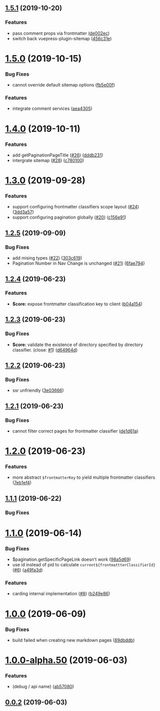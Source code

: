 ## [1.5.1](https://github.com/ulivz/vuepress-plugin-blog/compare/v1.5.0...v1.5.1) (2019-10-20)


### Features

* pass comment props via frontmatter ([de002ec](https://github.com/ulivz/vuepress-plugin-blog/commit/de002ec69267cb8093f92fb0d75aaffcdd654bb3))
* switch back vuepress-plugin-sitemap ([456c31e](https://github.com/ulivz/vuepress-plugin-blog/commit/456c31efebb1f8b924282bf3c9beaaf4f12523d3))



# [1.5.0](https://github.com/ulivz/vuepress-plugin-blog/compare/v1.4.0...v1.5.0) (2019-10-15)


### Bug Fixes

* cannot override default sitemap options ([fb5e00f](https://github.com/ulivz/vuepress-plugin-blog/commit/fb5e00f7cf23dc083bdf573ec379f0b826db27a9))


### Features

* integrate comment services ([aea4305](https://github.com/ulivz/vuepress-plugin-blog/commit/aea430535a6498e3d8e9472a1bf781bd9d12525f))



# [1.4.0](https://github.com/ulivz/vuepress-plugin-blog/compare/v1.3.0...v1.4.0) (2019-10-11)


### Features

* add getPaginationPageTitle ([#26](https://github.com/ulivz/vuepress-plugin-blog/issues/26)) ([dddb231](https://github.com/ulivz/vuepress-plugin-blog/commit/dddb231ea5cc024c3f282ef8726505370a13006c))
* intergrate sitemap ([#28](https://github.com/ulivz/vuepress-plugin-blog/issues/28)) ([c780100](https://github.com/ulivz/vuepress-plugin-blog/commit/c78010085ccaa63224b88ba5fbaeef19c3439c51))



# [1.3.0](https://github.com/ulivz/vuepress-plugin-blog/compare/v1.2.5...v1.3.0) (2019-09-28)


### Features

* support configuring frontmatter classifiers scope layout ([#24](https://github.com/ulivz/vuepress-plugin-blog/issues/24)) ([3dd3a57](https://github.com/ulivz/vuepress-plugin-blog/commit/3dd3a57))
* support configuring pagination globally ([#20](https://github.com/ulivz/vuepress-plugin-blog/issues/20)) ([c156e91](https://github.com/ulivz/vuepress-plugin-blog/commit/c156e91))



## [1.2.5](https://github.com/ulivz/vuepress-plugin-blog/compare/v1.2.4...v1.2.5) (2019-09-09)


### Bug Fixes

* add mising types ([#22](https://github.com/ulivz/vuepress-plugin-blog/issues/22)) ([303c619](https://github.com/ulivz/vuepress-plugin-blog/commit/303c619))
* Pagination Number in Nav Change is unchanged ([#21](https://github.com/ulivz/vuepress-plugin-blog/issues/21)) ([6fae794](https://github.com/ulivz/vuepress-plugin-blog/commit/6fae794))



## [1.2.4](https://github.com/ulivz/vuepress-plugin-blog/compare/v1.2.3...v1.2.4) (2019-06-23)


### Features

* **$core:** expose frontmatter classification key to client ([b04a154](https://github.com/ulivz/vuepress-plugin-blog/commit/b04a154))



## [1.2.3](https://github.com/ulivz/vuepress-plugin-blog/compare/v1.2.2...v1.2.3) (2019-06-23)


### Bug Fixes

* **$core:** validate the existence of directory specified by directory classifier. (close: [#1](https://github.com/ulivz/vuepress-plugin-blog/issues/1)) ([d64964d](https://github.com/ulivz/vuepress-plugin-blog/commit/d64964d))



## [1.2.2](https://github.com/ulivz/vuepress-plugin-blog/compare/v1.2.1...v1.2.2) (2019-06-23)


### Bug Fixes

* ssr unfriendly ([3e03666](https://github.com/ulivz/vuepress-plugin-blog/commit/3e03666))



## [1.2.1](https://github.com/ulivz/vuepress-plugin-blog/compare/v1.2.0...v1.2.1) (2019-06-23)


### Bug Fixes

* cannot filter correct pages for frontmatter classifier ([de1d61a](https://github.com/ulivz/vuepress-plugin-blog/commit/de1d61a))



# [1.2.0](https://github.com/ulivz/vuepress-plugin-blog/compare/v1.1.1...v1.2.0) (2019-06-23)


### Features

* more abstract `$frontmatterKey` to yield multiple frontmatter classifiers ([7eb1ef4](https://github.com/ulivz/vuepress-plugin-blog/commit/7eb1ef4))



## [1.1.1](https://github.com/ulivz/vuepress-plugin-blog/compare/v1.1.0...v1.1.1) (2019-06-22)


### Bug Fixes




# [1.1.0](https://github.com/ulivz/vuepress-plugin-blog/compare/v1.0.0...v1.1.0) (2019-06-14)


### Bug Fixes

* $pagination.getSpecificPageLink doesn't work ([98a5d69](https://github.com/ulivz/vuepress-plugin-blog/commit/98a5d69))
* use id instead of pid to calculate `current${frontmattterClassifierId}` ([#6](https://github.com/ulivz/vuepress-plugin-blog/issues/6)) ([a49fa3d](https://github.com/ulivz/vuepress-plugin-blog/commit/a49fa3d))


### Features

* carding internal implementation ([#8](https://github.com/ulivz/vuepress-plugin-blog/issues/8)) ([b249e86](https://github.com/ulivz/vuepress-plugin-blog/commit/b249e86))



# [1.0.0](https://github.com/ulivz/vuepress-plugin-blog/compare/v1.0.0-alpha.50...v1.0.0) (2019-06-09)


### Bug Fixes

* build failed when creating new markdown pages ([89dbddb](https://github.com/ulivz/vuepress-plugin-blog/commit/89dbddb))



# [1.0.0-alpha.50](https://github.com/ulivz/vuepress-plugin-blog/compare/v0.0.2...v1.0.0-alpha.50) (2019-06-03)


### Features

*  (debug / api name) ([ab57080](https://github.com/ulivz/vuepress-plugin-blog/commit/ab57080))



## [0.0.2](https://github.com/ulivz/vuepress-plugin-blog/compare/v0.0.1...v0.0.2) (2019-06-03)




